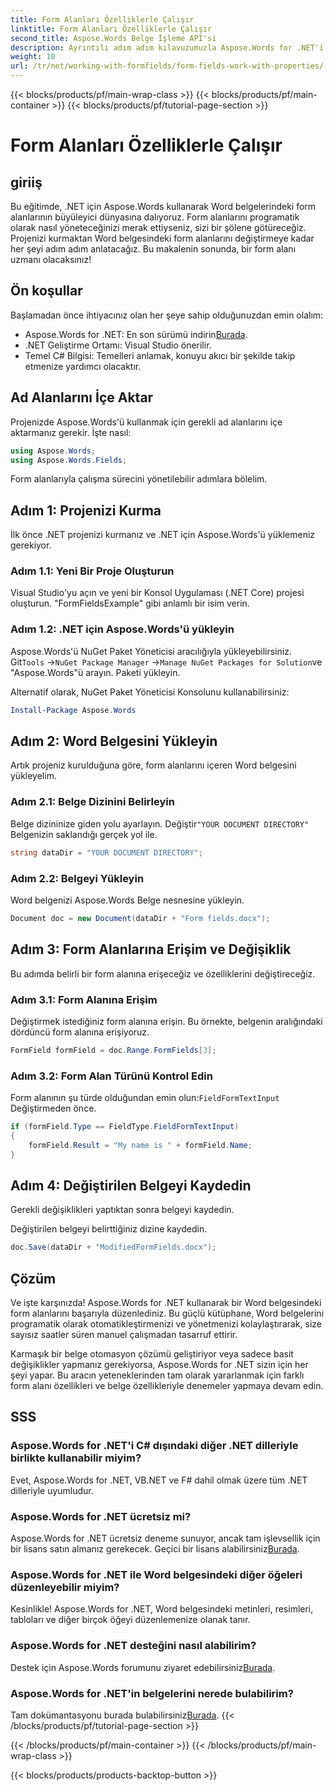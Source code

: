 ```yaml
---
title: Form Alanları Özelliklerle Çalışır
linktitle: Form Alanları Özelliklerle Çalışır
second_title: Aspose.Words Belge İşleme API'si
description: Ayrıntılı adım adım kılavuzumuzla Aspose.Words for .NET'i kullanarak Word belgelerindeki form alanlarını nasıl değiştireceğinizi öğrenin.
weight: 10
url: /tr/net/working-with-formfields/form-fields-work-with-properties/
---
```


{{< blocks/products/pf/main-wrap-class >}}
{{< blocks/products/pf/main-container >}}
{{< blocks/products/pf/tutorial-page-section >}}

# Form Alanları Özelliklerle Çalışır

## giriiş

Bu eğitimde, .NET için Aspose.Words kullanarak Word belgelerindeki form alanlarının büyüleyici dünyasına dalıyoruz. Form alanlarını programatik olarak nasıl yöneteceğinizi merak ettiyseniz, sizi bir şölene götüreceğiz. Projenizi kurmaktan Word belgesindeki form alanlarını değiştirmeye kadar her şeyi adım adım anlatacağız. Bu makalenin sonunda, bir form alanı uzmanı olacaksınız!

## Ön koşullar

Başlamadan önce ihtiyacınız olan her şeye sahip olduğunuzdan emin olalım:
-  Aspose.Words for .NET: En son sürümü indirin[Burada](https://releases.aspose.com/words/net/).
- .NET Geliştirme Ortamı: Visual Studio önerilir.
- Temel C# Bilgisi: Temelleri anlamak, konuyu akıcı bir şekilde takip etmenize yardımcı olacaktır.

## Ad Alanlarını İçe Aktar

Projenizde Aspose.Words'ü kullanmak için gerekli ad alanlarını içe aktarmanız gerekir. İşte nasıl:

```csharp
using Aspose.Words;
using Aspose.Words.Fields;
```

Form alanlarıyla çalışma sürecini yönetilebilir adımlara bölelim.

## Adım 1: Projenizi Kurma

İlk önce .NET projenizi kurmanız ve .NET için Aspose.Words'ü yüklemeniz gerekiyor.

### Adım 1.1: Yeni Bir Proje Oluşturun

Visual Studio'yu açın ve yeni bir Konsol Uygulaması (.NET Core) projesi oluşturun. "FormFieldsExample" gibi anlamlı bir isim verin.

### Adım 1.2: .NET için Aspose.Words'ü yükleyin

 Aspose.Words'ü NuGet Paket Yöneticisi aracılığıyla yükleyebilirsiniz. Git`Tools` ->`NuGet Package Manager` ->`Manage NuGet Packages for Solution`ve "Aspose.Words"ü arayın. Paketi yükleyin.

Alternatif olarak, NuGet Paket Yöneticisi Konsolunu kullanabilirsiniz:

```powershell
Install-Package Aspose.Words
```

## Adım 2: Word Belgesini Yükleyin

Artık projeniz kurulduğuna göre, form alanlarını içeren Word belgesini yükleyelim.

### Adım 2.1: Belge Dizinini Belirleyin

 Belge dizininize giden yolu ayarlayın. Değiştir`"YOUR DOCUMENT DIRECTORY"` Belgenizin saklandığı gerçek yol ile.

```csharp
string dataDir = "YOUR DOCUMENT DIRECTORY";
```

### Adım 2.2: Belgeyi Yükleyin

Word belgenizi Aspose.Words Belge nesnesine yükleyin.

```csharp
Document doc = new Document(dataDir + "Form fields.docx");
```

## Adım 3: Form Alanlarına Erişim ve Değişiklik

Bu adımda belirli bir form alanına erişeceğiz ve özelliklerini değiştireceğiz.

### Adım 3.1: Form Alanına Erişim

Değiştirmek istediğiniz form alanına erişin. Bu örnekte, belgenin aralığındaki dördüncü form alanına erişiyoruz.

```csharp
FormField formField = doc.Range.FormFields[3];
```

### Adım 3.2: Form Alan Türünü Kontrol Edin

 Form alanının şu türde olduğundan emin olun:`FieldFormTextInput` Değiştirmeden önce.

```csharp
if (formField.Type == FieldType.FieldFormTextInput)
{
    formField.Result = "My name is " + formField.Name;
}
```

## Adım 4: Değiştirilen Belgeyi Kaydedin

Gerekli değişiklikleri yaptıktan sonra belgeyi kaydedin.

Değiştirilen belgeyi belirttiğiniz dizine kaydedin.

```csharp
doc.Save(dataDir + "ModifiedFormFields.docx");
```

## Çözüm

Ve işte karşınızda! Aspose.Words for .NET kullanarak bir Word belgesindeki form alanlarını başarıyla düzenlediniz. Bu güçlü kütüphane, Word belgelerini programatik olarak otomatikleştirmenizi ve yönetmenizi kolaylaştırarak, size sayısız saatler süren manuel çalışmadan tasarruf ettirir.

Karmaşık bir belge otomasyon çözümü geliştiriyor veya sadece basit değişiklikler yapmanız gerekiyorsa, Aspose.Words for .NET sizin için her şeyi yapar. Bu aracın yeteneklerinden tam olarak yararlanmak için farklı form alanı özellikleri ve belge özellikleriyle denemeler yapmaya devam edin.

## SSS

### Aspose.Words for .NET'i C# dışındaki diğer .NET dilleriyle birlikte kullanabilir miyim?
Evet, Aspose.Words for .NET, VB.NET ve F# dahil olmak üzere tüm .NET dilleriyle uyumludur.

### Aspose.Words for .NET ücretsiz mi?
Aspose.Words for .NET ücretsiz deneme sunuyor, ancak tam işlevsellik için bir lisans satın almanız gerekecek. Geçici bir lisans alabilirsiniz[Burada](https://purchase.aspose.com/temporary-license/).

### Aspose.Words for .NET ile Word belgesindeki diğer öğeleri düzenleyebilir miyim?
Kesinlikle! Aspose.Words for .NET, Word belgesindeki metinleri, resimleri, tabloları ve diğer birçok öğeyi düzenlemenize olanak tanır.

### Aspose.Words for .NET desteğini nasıl alabilirim?
 Destek için Aspose.Words forumunu ziyaret edebilirsiniz[Burada](https://forum.aspose.com/c/words/8).

### Aspose.Words for .NET'in belgelerini nerede bulabilirim?
 Tam dokümantasyonu burada bulabilirsiniz[Burada](https://reference.aspose.com/words/net/).
{{< /blocks/products/pf/tutorial-page-section >}}

{{< /blocks/products/pf/main-container >}}
{{< /blocks/products/pf/main-wrap-class >}}

{{< blocks/products/products-backtop-button >}}
